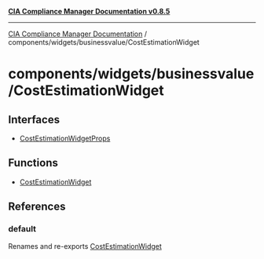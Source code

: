 [**CIA Compliance Manager Documentation v0.8.5**](../../../../README.md)

***

[CIA Compliance Manager Documentation](../../../../modules.md) / components/widgets/businessvalue/CostEstimationWidget

# components/widgets/businessvalue/CostEstimationWidget

## Interfaces

- [CostEstimationWidgetProps](interfaces/CostEstimationWidgetProps.md)

## Functions

- [CostEstimationWidget](functions/CostEstimationWidget.md)

## References

### default

Renames and re-exports [CostEstimationWidget](functions/CostEstimationWidget.md)
